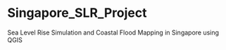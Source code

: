 # Singapore_SLR_Project
Sea Level Rise Simulation and Coastal Flood Mapping in Singapore using QGIS
